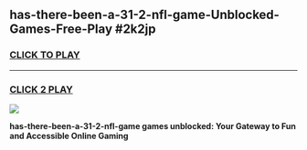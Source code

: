 
## has-there-been-a-31-2-nfl-game-Unblocked-Games-Free-Play #2k2jp
<h3>
<a href="https://us.freeplayer.one?title=has-there-been-a-31-2-nfl-game&ref=9M">CLICK TO PLAY</a></h3>
<hr>

<h3>
<a href="https://us.freeplayer.one?title=has-there-been-a-31-2-nfl-game&ref=9M">CLICK 2 PLAY</a>
  
</h3>

<a href="https://us.freeplayer.one?title=has-there-been-a-31-2-nfl-game&ref=9M"><img src="https://clearcache.store/games.png"></a>


**has-there-been-a-31-2-nfl-game games unblocked: Your Gateway to Fun and Accessible Online Gaming**
